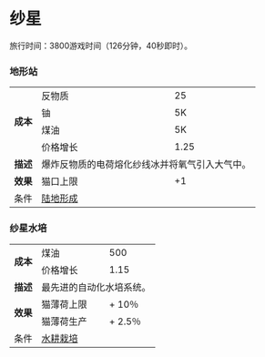 # 纱星
旅行时间：3800游戏时间（126分钟，40秒即时）。
### 地形站
<table>
<tbody>
<tr>
<td rowspan="4">
<strong>
成本
</strong>
</td>
<td>
反物质
</td>
<td>
25
</td>
</tr>
<tr>
<td>
铀
</td>
<td>
5K
</td>
</tr>
<tr>
<td>
煤油
</td>
<td>
5K
</td>
</tr>
<tr>
<td>
价格增长
</td>
<td>
1.25
</td>
</tr>
<tr>
<td>
<strong>
描述
</strong>
</td>
<td colspan="2">
爆炸反物质的电荷熔化纱线冰并将氧气引入大气中。
</td>
</tr>
<tr>
<td rowspan="1">
<strong>
效果
</strong>
</td>
<td>
猫口上限
</td>
<td>
+1
</td>
</tr>
<tr>
<td>
条件
</td>
<td colspan="2">
<a href="#Technologies#Terraformation">
陆地形成
</a>
</td>
</tr>
</tbody>
</table>

### 纱星水培
<table>
<tbody>
<tr>
<td rowspan="2">
<strong>
成本
</strong>
</td>
<td>
煤油
</td>
<td>
500
</td>
</tr>
<tr>
<td>
价格增长
</td>
<td>
1.15
</td>
</tr>
<tr>
<td>
<strong>
描述
</strong>
</td>
<td colspan="2">
最先进的自动化水培系统。
</td>
</tr>
<tr>
<td rowspan="2">
<strong>
效果
</strong>
</td>
<td>
猫薄荷上限
</td>
<td>
+ 10％
</td>
</tr>
<tr>
<td>
猫薄荷生产
</td>
<td>
+ 2.5％
</td>
</tr>
<tr>
<td>
条件
</td>
<td colspan="2">
<a href="#Technologies#Hydroponics">
水耕栽培
</a>
</td>
</tr>
</tbody>
</table>
